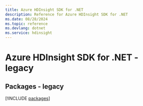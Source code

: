```yaml
---
title: Azure HDInsight SDK for .NET
description: Reference for Azure HDInsight SDK for .NET
ms.date: 08/28/2024
ms.topic: reference
ms.devlang: dotnet
ms.service: hdinsight
---
```

# Azure HDInsight SDK for .NET - legacy
## Packages - legacy
[!INCLUDE [packages](hdinsight-index.md)]